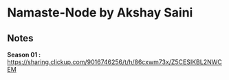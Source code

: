 # Namaste-Node by Akshay Saini

## Notes

**Season 01 :** https://sharing.clickup.com/9016746256/t/h/86cxwm73x/Z5CESIKBL2NWCEM 

